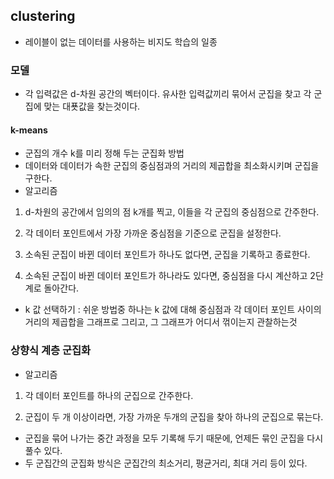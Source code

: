 ## clustering
- 레이블이 없는 데이터를 사용하는 비지도 학습의 일종

### 모델
- 각 입력값은 d-차원 공간의 벡터이다. 유사한 입력값끼리 묶어서 군집을 찾고 각 군집에 맞는 대푯값을 찾는것이다.

#### k-means
- 군집의 개수 k를 미리 정해 두는 군집화 방법
- 데이터와 데이터가 속한 군집의 중심점과의 거리의 제곱합을 최소화시키며 군집을 구한다.
- 알고리즘

1) d-차원의 공간에서 임의의 점 k개를 찍고, 이들을 각 군집의 중심점으로 간주한다.

2) 각 데이터 포인트에서 가장 가까운 중심점을 기준으로 군집을 설정한다.

3) 소속된 군집이 바뀐 데이터 포인트가 하나도 없다면, 군집을 기록하고 종료한다.

4) 소속된 군집이 바뀐 데이터 포인트가 하나라도 있다면, 중심점을 다시 계산하고 2단계로 돌아간다.

- k 값 선택하기 : 쉬운 방법중 하나는 k 값에 대해 중심점과 각 데이터 포인트 사이의 거리의 제곱합을 그래프로 그리고, 그 그래프가 어디서 꺾이는지 관찰하는것

### 상향식 계층 군집화
- 알고리즘

1) 각 데이터 포인트를 하나의 군집으로 간주한다.

2) 군집이 두 개 이상이라면, 가장 가까운 두개의 군집을 찾아 하나의 군집으로 묶는다.

- 군집을 묶어 나가는 중간 과정을 모두 기록해 두기 때문에, 언제든 묶인 군집을 다시 풀수 있다.
- 두 군집간의 군집화 방식은 군집간의 최소거리, 평균거리, 최대 거리 등이 있다.
